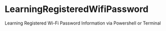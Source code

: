 # LearningRegisteredWifiPassword
 Learning Registered Wi-Fi Password Information via Powershell or Terminal
